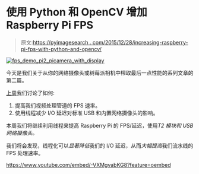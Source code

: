 # 使用 Python 和 OpenCV 增加 Raspberry Pi FPS

> 原文:[https://pyimagesearch . com/2015/12/28/increasing-raspberry-pi-fps-with-python-and-opencv/](https://pyimagesearch.com/2015/12/28/increasing-raspberry-pi-fps-with-python-and-opencv/)

[![fps_demo_pi2_picamera_with_display](../Images/f0f5a086b01bef1eeb5d5bb6925bfb1b.png)](https://pyimagesearch.com/wp-content/uploads/2015/12/fps_demo_pi2_picamera_with_display1.jpg)

今天是我们关于从你的网络摄像头或树莓派相机中榨取最后一点性能的系列文章的第二篇。

[上周](https://pyimagesearch.com/2015/12/21/increasing-webcam-fps-with-python-and-opencv/)我们讨论了如何:

1.  提高我们视频处理管道的 FPS 速率。
2.  使用线程减少 I/O 延迟对标准 USB 和内置网络摄像头的影响。

本周我们将继续利用线程来提高 Raspberry Pi 的 FPS/延迟，使用*T2 模块和 USB 网络摄像头。*

我们将会发现，线程化可以*显著降低*我们的 I/O 延迟，从而*大幅提高*我们流水线的 FPS 处理速率。

<https://www.youtube.com/embed/-VXMgvabKG8?feature=oembed>
